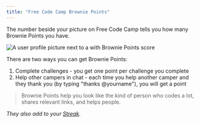 ```yaml
---
title: "Free Code Camp Brownie Points"
---
```


The number beside your picture on Free Code Camp tells you how many Brownie Points you have.

![A user profile picture next to a with Brownie Points score](//discourse-user-assets.s3.amazonaws.com/original/2X/a/aa0c6b56b3b0d4f3acd63212b5e737fdcdd75729.png)

There are two ways you can get Brownie Points:

1.  Complete challenges - you get one point per challenge you complete
2.  Help other campers in chat - each time you help another camper and they thank you (by typing "thanks <span class="mention">@yourname</span>"), you will get a point

> Brownie Points help you look like the kind of person who codes a lot, shares relevant links, and helps people.

_They also add to your [Streak](http://forum.freecodecamp.com/t/free-code-camp-streaks/18379)._
